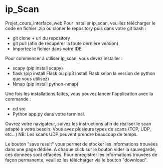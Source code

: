# ip_Scan
Projet_cours_interface_web
Pour installer ip_scan, veuillez télécharger le code en fichier .zip ou cloner le repository puis dans votre git bash :
- git clone + url du repository
- git pull (afin de récupérer la toute dernière version)
- Importez le fichier dans votre IDE

Pour commencer à utiliser ip_scan, vous devez installer :
- scapy (pip install scapy)
- flask (pip install Flask ou pip3 install Flask selon la version de python que vous utilisez)
- Nmap (pip install python-nmap)
  
Une fois les installations faites, vous pouvez lancer l'application avec la commande :
- cd src 
- Python app.py dans votre terminal.
  
Ouvrez votre navigateur, suivez les instructions afin de réaliser le scan adapté à votre besoin.
Vous avez plusieurs types de scans (TCP, UDP, etc...)
NB: Les scans UDP peuvent prendre beaucoup de temps.

Le bouton "save result" vous permet de stocker les informations trouvées dans une page dédiée. A chaque click sur le bouton vider la sauvegarde, ces données sont effacées.
Pour enregistrer les informations trouvées de façon permanente, veuillez les télécharger via le bouton "download". 

